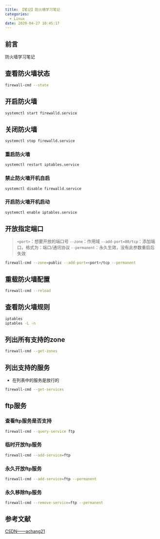 ```yaml
---
title: 【笔记】防火墙学习笔记
categories:
  - Linux
date: 2020-04-27 10:45:17
---
```


## 前言

防火墙学习笔记

<!-- more -->

## 查看防火墙状态

``` sh
firewall-cmd --state
```

## 开启防火墙

``` sh
systemctl start firewalld.service
```

## 关闭防火墙

``` sh
systemctl stop firewalld.service
```

### 重启防火墙

``` sh
systemctl restart iptables.service
```

### 禁止防火墙开机自启

``` sh
systemctl disable firewalld.service
```

### 开启防火墙开机启动

``` sh
systemctl enable iptables.service
```

## 开放指定端口

> `<port>`：想要开放的端口号
> `--zone`：作用域
> `--add-port=80/tcp`：添加端口，格式为：端口/通讯协议
> `--permanent`：永久生效，没有此参数重启后失效


``` sh
firewall-cmd --zone=public --add-port=<port>/tcp --permanent
```

## 重载防火墙配置

``` sh
firewall-cmd --reload
```

## 查看防火墙规则

``` sh
iptables
iptables -L -n
```

## 列出所有支持的zone

``` sh
firewall-cmd --get-zones
```

## 列出支持的服务

- 在列表中的服务是放行的

``` sh
firewall-cmd --get-services
```

## ftp服务

### 查看ftp服务是否支持

``` sh
firewall-cmd --query-service ftp
```

### 临时开放ftp服务

``` sh
firewall-cmd --add-service=ftp
```

### 永久开放ftp服务

``` sh
firewall-cmd --add-service=ftp --permanent
```

### 永久移除ftp服务

``` sh
firewall-cmd --remove-service=ftp --permanent
```

## 参考文献

[CSDN——achang21](https://blog.csdn.net/achang21/article/details/52538049)

